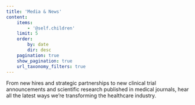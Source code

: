 ```yaml
---
title: 'Media & News'
content:
    items:
        - '@self.children'
    limit: 5
    order:
        by: date
        dir: desc
    pagination: true
    show_pagination: true
    url_taxonomy_filters: true
---
```


From new hires and strategic partnerships to new clinical trial announcements and scientific research published in medical journals, hear all the latest ways we’re transforming the healthcare industry.